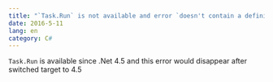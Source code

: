 ```yaml
---
title: "`Task.Run` is not available and error `doesn't contain a definition for 'GetAwaiter'` in `Task.Factory.StartNew`"
date: 2016-5-11
lang: en
category: C#
---
```


`Task.Run` is available since .Net 4.5 and this error would disappear after switched target to 4.5
